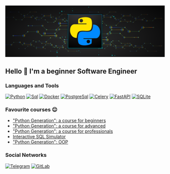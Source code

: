 ![Header](https://github.com/BabichRostislav/BabichRostislav/blob/main/ASSETS/python.png) 

## Hello 👋 I'm a beginner Software Engineer

### Languages and Tools 
[![Python](https://img.shields.io/badge/Python-090909?style=for-the-badge&logo=python&logoColor=00BFFF)](https://www.python.org/)
[![Sql](https://img.shields.io/badge/Sql-090909?style=for-the-badge&logo=mySql&logoColor=FFFF00)](https://skillbox.ru/media/code/chto-takoe-sql-kak-ustroen-zachem-nuzhen-i-kak-s-nim-rabotat/) 
[![Docker](https://img.shields.io/badge/Docker-090909?style=for-the-badge&logo=docker&logoColor=00BFFF)](https://www.docker.com/)
[![PostgreSql](https://img.shields.io/badge/PostgreSql-090909?style=for-the-badge&logo=PostgreSql&logoColor=00BFFF)](https://www.postgresql.org/)
[![Celery](https://img.shields.io/badge/Celery-090909?style=for-the-badge&logo=Celery&logoColor=00BFFF)](https://docs.celeryq.dev/en/stable/)
[![FastAPI](https://img.shields.io/badge/FastAPI-090909?style=for-the-badge&logo=FastAPI&logoColor=00BFFF)](https://fastapi.tiangolo.com/)
[![SQLite](https://img.shields.io/badge/SQLite-090909?style=for-the-badge&logo=SQLite&logoColor=00BFFF)](https://www.sqlite.org/index.html)


### Favourite courses 😌
- ["Python Generation": a course for beginners](https://stepik.org/course/58852/info)
- ["Python Generation": a course for advanced](https://stepik.org/course/68343/info)
- ["Python Generation": a course for professionals](https://stepik.org/course/82541/info)
- [Interactive SQL Simulator](https://stepik.org/course/63054/info)
- ["Python Generation": OOP](https://stepik.org/course/98974/info)

### Social Networks 
[![Telegram](https://img.shields.io/badge/Telegram-090909?style=for-the-badge&logo=Telegram&logoColor=27AOD9)](https://t.me/RostislavDSP)
[![GitLab](https://img.shields.io/badge/GitLab-090909?style=for-the-badge&logo=GitLab&logoColor=27AOD9)](https://gitlab.com/BabichRostislav)

